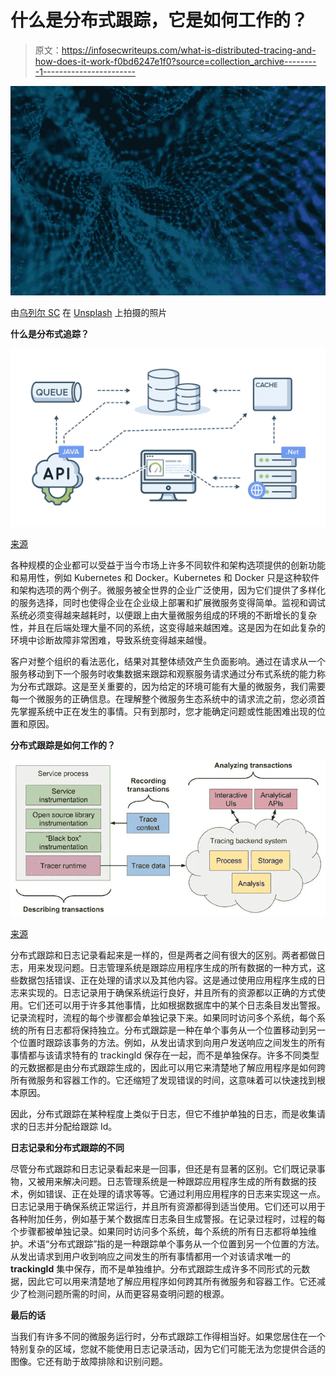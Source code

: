 # 什么是分布式跟踪，它是如何工作的？

> 原文：<https://infosecwriteups.com/what-is-distributed-tracing-and-how-does-it-work-f0bd6247e1f0?source=collection_archive---------1----------------------->

![](img/1c18ebd5c2a226352b9f5deec9b8160e.png)

由[乌列尔 SC](https://unsplash.com/@urielsc26?utm_source=unsplash&utm_medium=referral&utm_content=creditCopyText) 在 [Unsplash](https://unsplash.com/@urielsc26?utm_source=unsplash&utm_medium=referral&utm_content=creditCopyText) 上拍摄的照片

**什么是分布式追踪？**

![](img/32340fe34ffed233eb95791fb78f13ef.png)

[来源](https://www.site24x7.com/distributed-tracing.html)

各种规模的企业都可以受益于当今市场上许多不同软件和架构选项提供的创新功能和易用性，例如 Kubernetes 和 Docker。Kubernetes 和 Docker 只是这种软件和架构选项的两个例子。微服务被全世界的企业广泛使用，因为它们提供了多样化的服务选择，同时也使得企业在企业级上部署和扩展微服务变得简单。监视和调试系统必须变得越来越耗时，以便跟上由大量微服务组成的环境的不断增长的复杂性，并且在后端处理大量不同的系统，这变得越来越困难。这是因为在如此复杂的环境中诊断故障非常困难，导致系统变得越来越慢。

客户对整个组织的看法恶化，结果对其整体绩效产生负面影响。通过在请求从一个服务移动到下一个服务时收集数据来跟踪和观察服务请求通过分布式系统的能力称为分布式跟踪。这是至关重要的，因为给定的环境可能有大量的微服务，我们需要每一个微服务的正确信息。在理解整个微服务生态系统中的请求流之前，您必须首先掌握系统中正在发生的事情。只有到那时，您才能确定问题或性能困难出现的位置和原因。

**分布式跟踪是如何工作的？**

![](img/beb40292f4c0abf8ba59a9e62ddc69b8.png)

[来源](https://newrelic.com/blog/how-to-relic/understanding-distributed-tracing)

分布式跟踪和日志记录看起来是一样的，但是两者之间有很大的区别。两者都做日志，用来发现问题。日志管理系统是跟踪应用程序生成的所有数据的一种方式，这些数据包括错误、正在处理的请求以及其他内容。这是通过使用应用程序生成的日志来实现的。日志记录用于确保系统运行良好，并且所有的资源都以正确的方式使用。它们还可以用于许多其他事情，比如根据数据库中的某个日志条目发出警报。记录流程时，流程的每个步骤都会单独记录下来。如果同时访问多个系统，每个系统的所有日志都将保持独立。分布式跟踪是一种在单个事务从一个位置移动到另一个位置时跟踪该事务的方法。例如，从发出请求到向用户发送响应之间发生的所有事情都与该请求特有的 trackingId 保存在一起，而不是单独保存。许多不同类型的元数据都是由分布式跟踪生成的，因此可以用它来清楚地了解应用程序是如何跨所有微服务和容器工作的。它还缩短了发现错误的时间，这意味着可以快速找到根本原因。

因此，分布式跟踪在某种程度上类似于日志，但它不维护单独的日志，而是收集请求的日志并分配给跟踪 Id。

**日志记录和分布式跟踪的不同**

尽管分布式跟踪和日志记录看起来是一回事，但还是有显著的区别。它们既记录事物，又被用来解决问题。日志管理系统是一种跟踪应用程序生成的所有数据的技术，例如错误、正在处理的请求等等。它通过利用应用程序的日志来实现这一点。日志记录用于确保系统正常运行，并且所有资源都得到适当使用。它们还可以用于各种附加任务，例如基于某个数据库日志条目生成警报。在记录过程时，过程的每个步骤都被单独记录。如果同时访问多个系统，每个系统的所有日志都将单独维护。术语“分布式跟踪”指的是一种跟踪单个事务从一个位置到另一个位置的方法。从发出请求到用户收到响应之间发生的所有事情都用一个对该请求唯一的 **trackingId** 集中保存，而不是单独维护。分布式跟踪生成许多不同形式的元数据，因此它可以用来清楚地了解应用程序如何跨其所有微服务和容器工作。它还减少了检测问题所需的时间，从而更容易查明问题的根源。

**最后的话**

当我们有许多不同的微服务运行时，分布式跟踪工作得相当好。如果您居住在一个特别复杂的区域，您就不能使用日志记录活动，因为它们可能无法为您提供合适的图像。它还有助于故障排除和识别问题。